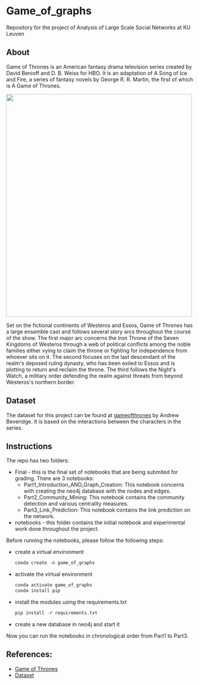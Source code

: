 # Game_of_graphs
Repository for the project of Analysis of Large Scale Social Networks at KU Leuven

## About
Game of Thrones is an American fantasy drama television series created by David Benioff and D. B. Weiss for HBO. It is an adaptation of A Song of Ice and Fire, a series of fantasy novels by George R. R. Martin, the first of which is A Game of Thrones. 

<img src="https://m.media-amazon.com/images/M/MV5BN2IzYzBiOTQtNGZmMi00NDI5LTgxMzMtN2EzZjA1NjhlOGMxXkEyXkFqcGdeQXVyNjAwNDUxODI@._V1_FMjpg_UX1000_.jpg" height = "600" width="500"></img>

Set on the fictional continents of Westeros and Essos, Game of Thrones has a large ensemble cast and follows several story arcs throughout the course of the show. The first major arc concerns the Iron Throne of the Seven Kingdoms of Westeros through a web of political conflicts among the noble families either vying to claim the throne or fighting for independence from whoever sits on it. The second focuses on the last descendant of the realm's deposed ruling dynasty, who has been exiled to Essos and is plotting to return and reclaim the throne. The third follows the Night's Watch, a military order defending the realm against threats from beyond Westeros's northern border.

## Dataset

The dataset for this project can be found at [gameofthrones](https://github.com/mathbeveridge/gameofthrones) by Andrew Beveridge. It is based on the interactions between the characters in the series.

## Instructions

The repo has two folders:

- Final  - this is the final set of notebooks that are being submited for grading. There are 3 notebooks:
  - Part1_Introduction_AND_Graph_Creation: This notebook concerns with creating the neo4j database with the nodes and edges.
  - Part2_Community_Mining: This notebook contains the community detection and various centrality measures.
  - Part3_Link_Prediction: This notebook contains the link prediction on the network.
- notebooks - this folder contains the initial notebook and experimental work done throughout the project.

Before running the notebooks, please follow the following steps:
  - create a virtual environment
    ```Python
    conda create -n game_of_graphs
    ```
  - activate the virtual environment
    ```Python
    conda activate game_of_graphs
    conda install pip
    ```
  - install the modules using the requirements.txt
    ```Python
    pip install -r requirements.txt
    ```
  - create a new database in neo4j and start it
  
  Now you can run the notebooks in chronological order from Part1 to Part3.

## References:
  - [Game of Thrones](https://en.wikipedia.org/wiki/Game_of_Thrones)
  - [Dataset](https://github.com/mathbeveridge/gameofthrones)
